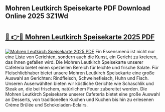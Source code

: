 ## Mohren Leutkirch Speisekarte PDF Download Online 2025 3Z1Wd

# <h2><a href="http://gc8n3e.nevu.top/?p=Mohren+Leutkirch+Speisekarte">🔗 👉🔴 Mohren Leutkirch Speisekarte 2025 PDF</a></h2>

[![Mohren Leutkirch Speisekarte 2025 PDF](https://i.imgur.com/dBaPXMq.png)](http://gc8n3e.nevu.top/?p=Mohren+Leutkirch+Speisekarte)
Ein Essensmenü ist nicht nur eine Liste von Gerichten, sondern auch die Kunst, ein Gericht zu kreieren, das Ihnen gefallen wird. Die Mohren Leutkirch Speisekarte unserer Cafeteria bietet einen speziellen Bereich für leichte und frische Salate. Für Fleischliebhaber bietet unsere Mohren Leutkirch Speisekarte eine große Auswahl an Gerichten: Rindfleisch, Schweinefleisch, Huhn und Fisch. Unseren Auserwählten bieten wir köstliche Gerichte wie Schaschlik und Steak an, die bei frischem, natürlichem Feuer zubereitet werden. Die Mohren Leutkirch Speisekarte unserer Cafeteria bietet eine große Auswahl an Desserts, von traditionellen Kuchen und Kuchen bis hin zu erlesenen Crème Brûlée und Schokoladen-Eclairs.
